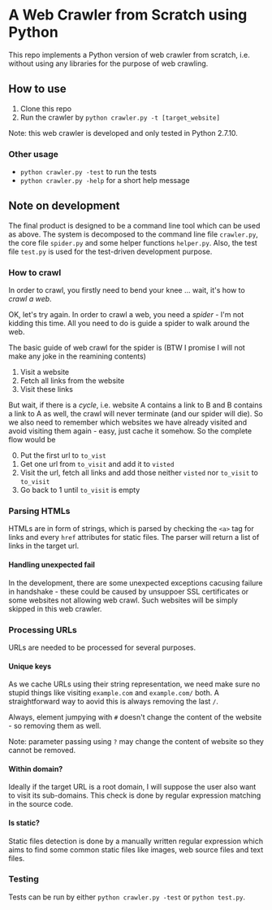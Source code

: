 # A Web Crawler from Scratch using Python

This repo implements a Python version of web crawler from scratch, i.e. without using any libraries for the purpose of web crawling.

## How to use

1. Clone this repo
2. Run the crawler by `python crawler.py -t [target_website]`

Note: this web crawler is developed and only tested in Python 2.7.10.

### Other usage

- `python crawler.py -test` to run the tests
- `python crawler.py -help` for a short help message

## Note on development

The final product is designed to be a command line tool which can be used as above. The system is decomposed to the command line file `crawler.py`, the core file `spider.py` and some helper functions `helper.py`. Also, the test file `test.py` is used for the test-driven development purpose. 

### How to crawl

In order to crawl, you firstly need to bend your knee ... wait, it's how to *crawl a web*.

OK, let's try again. In order to crawl a web, you need a *spider* - I'm not kidding this time. All you need to do is guide a spider to walk around the web.

The basic guide of web crawl for the spider is (BTW I promise I will not make any joke in the reamining contents)

1. Visit a website
2. Fetch all links from the website
3. Visit these links

But wait, if there is a *cycle*, i.e. website A contains a link to B and B contains a link to A as well, the crawl will never terminate (and our spider will die). So we also need to remember which websites we have already visited and avoid visiting them again - easy, just cache it somehow. So the complete flow would be

0. Put the first url to `to_vist`
1. Get one url from `to_visit` and add it to `visted`
2. Visit the url, fetch all links and add those neither `visted` nor `to_visit` to `to_visit`
3. Go back to 1 until `to_visit` is empty

### Parsing HTMLs

HTMLs are in form of strings, which is parsed by checking the `<a>` tag for links and every `href` attributes for static files. The parser will return a list of links in the target url.

#### Handling unexpected fail

In the development, there are some unexpected exceptions cacusing failure in handshake - these could be caused by unsuppoer SSL certificates or some websites not allowing web crawl. Such websites will be simply skipped in this web crawler.

### Processing URLs

URLs are needed to be processed for several purposes.

#### Unique keys

As we cache URLs using their string representation, we need make sure no stupid things like visiting `example.com` and `example.com/` both. A straightforward way to aovid this is always removing the last `/`.

Always, element jumpying with `#` doesn't change the content of the website - so removing them as well.

Note: parameter passing using `?` may change the content of website so they cannot be removed.

#### Within domain?

Ideally if the target URL is a root domain, I will suppose the user also want to visit its sub-domains. This check is done by regular expression matching in the source code.

#### Is static?

Static files detection is done by a manually written regular expression which aims to find some common static files like images, web source files and text files. 

### Testing

Tests can be run by either `python crawler.py -test` or `python test.py`.
